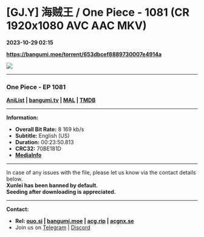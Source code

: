 # [GJ.Y] 海贼王 / One Piece - 1081 (CR 1920x1080 AVC AAC MKV)

**2023-10-29 02:15**

**https://bangumi.moe/torrent/653dbcef8889730007e4914a**

![](https://img1.ak.crunchyroll.com/i/spire4-tmb/e28b705687f6a3daee74dca807eee6251698542815_full.jpg)

* * *

### **__One Piece__** - EP 1081

**[AniList](https://anilist.co/anime/21) | [bangumi.tv](https://bgm.tv/subject/975) | [MAL](https://myanimelist.net/anime/21) | [TMDB](https://www.themoviedb.org/tv/37854)**

* * *

**Information:**

*   **Overall Bit Rate:** 8 169 kb/s
*   **Subtitle:** English (US)
*   **Duration:** 00:23:50.813
*   **CRC32:** 70BE181D
*   **[MediaInfo](https://rr1---nfo.raws.dev/%5BGJ.Y%5D%20One%20Piece%20-%201081%20%28CR%201920x1080%20AVC%20AAC%20MKV%29%20%5B70BE181D%5D.mkv.nfo)**

* * *

In case of any issues with the file, please let us know via the contact details below.  
**Xunlei has been banned by default.**  
**Seeding after downloading is appreciated.**

* * *

**Contact:**

*   **Rel: [ouo.si](https://ouo.si/user/BraveSail) | [bangumi.moe](https://bangumi.moe/search/63e4b7585fa12c0007949b88) | [acg.rip](https://acg.rip/user/5570) | [acgnx.se](https://share.acgnx.se/user-529-1.html)**
*   Join us on [Telegram](https://kirara-fantasia.moe/telegram) | [Discord](https://kirara-fantasia.moe/discord)